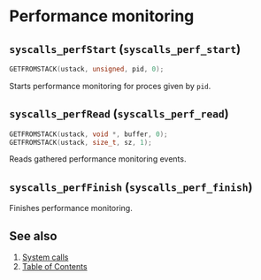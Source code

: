 # Performance monitoring

## `syscalls_perfStart` (`syscalls_perf_start`)

````C
GETFROMSTACK(ustack, unsigned, pid, 0);
````

Starts performance monitoring for proces given by `pid`.

## `syscalls_perfRead` (`syscalls_perf_read`)

````C
GETFROMSTACK(ustack, void *, buffer, 0);
GETFROMSTACK(ustack, size_t, sz, 1);
````

Reads gathered performance monitoring events.

## `syscalls_perfFinish` (`syscalls_perf_finish`)

Finishes performance monitoring.

## See also

1. [System calls](README.md)
2. [Table of Contents](../../README.md)
